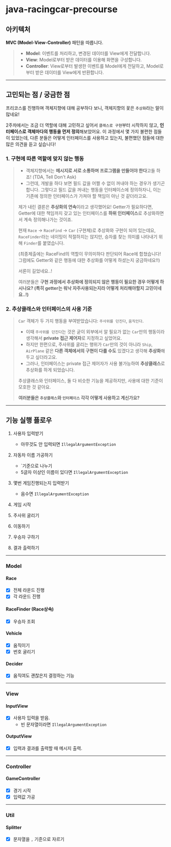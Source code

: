 # java-racingcar-precourse

## 아키텍처

**MVC (Model-View-Controller)** 패턴을 따릅니다.

> - **Model**: 이벤트를 처리하고, 변경된 데이터를 View에게 전달합니다.
>- **View**: Model로부터 받은 데이터를 이용해 화면을 구성합니다.
>- **Controller**: View로부터 발생한 이벤트를 Model에게 전달하고, Model로부터 받은 데이터를 View에게 반환합니다.

---

## 고민되는 점 / 궁금한 점

프리코스를 진행하며 객체지향에 대해 공부하다 보니, 객체지향의 꽃은 `추상화`라는 말이 많네요!

2주차에서는 조금 더 역할에 대해 고민하고 싶어서 `클래스로 구현`부터 시작하지 않고, **인터페이스로 객체마다의 행동을 먼저 정의**해보았어요. 이 과정에서 몇 가지 불편한 점들이 있었는데, 다른 분들은 어떻게
인터페이스를 사용하고 있는지, 불편했던 점들에 대한 많은 의견을 듣고 싶습니다!

### 1. 구현에 따른 역할에 맞지 않는 행동

> - 객체지향에서는 **메시지로 서로 소통하며 프로그램을 만들어야 한다**고들 하죠! (TDA, Tell Don't Ask)
>- 그런데, 개발을 하다 보면 필드 값을 어쩔 수 없이 꺼내야 하는 경우가 생기곤 합니다. 그렇다고 필드 값을 꺼내는 행동을 인터페이스에 정의하자니, 이는 기존에 정의한 인터페이스가 가져야 할 책임이 아닌 것
   같더라고요.
>
>제가 내린 결론은 **추상화의 연속**이라고 생각했어요! Getter가 필요하다면, Getter에 대한 책임까지 갖고 있는 인터페이스를 **하위 인터페이스**로 추상화하면서 계속 정의해나가는 것이죠.
>
>현재 `Race` -> `RaceFind` -> `Car` (구현체)로 추상화와 구현이 되어 있는데요, `RaceFinder`라는 네이밍이 적절하지는 않지만, 승자를 찾는 의미를 나타내기 위해 `Finder`를
> 붙였습니다. 
> 
>(최종제출에는 RaceFind의 역할이 무의미하다 판단되어 Race에 합쳤습니다! 그럼에도 Getter와 같은 행동에 대한 추상화를 어떻게 하셨는지 궁금하네요!!)
>
>서론이 길었네요..!
>
>여러분들은 **구현 과정에서 추상화에 정의되지 않은 행동이 필요한 경우 어떻게 하시나요? (특히 getter는 워낙 자주사용되는지라 어떻게 처리해야할지 고민이네요..!)**

### 2. 추상클래스와 인터페이스의 사용 기준

> `Car` 객체가 두 가지 행동을 부여받았습니다: `주사위를 던진다`, `움직인다`.
>
>- 이때 `주사위를 던진다`는 것은 굳이 외부에서 알 필요가 없는 `Car`만의 행동이라 생각해서 **private 접근 제어자**로 지정하고 싶었어요.
>- 하지만 한편으로, 주사위를 굴리는 행위가 `Car`만의 것이 아니라 `Ship`, `AirPlane` 같은 **다른 객체에서의 구현이 다를 수도** 있겠다고 생각해 **추상화**해두고 싶더라고요.
>- 그러나, 인터페이스는 private 접근 제어자가 사용 불가능하여 **추상클래스**로 추상화를 하게 되었습니다.
>
>추상클래스와 인터페이스, 둘 다 비슷한 기능을 제공하지만, 사용에 대한 기준이 모호한 것 같아요.
>
>**여러분들은 `추상클래스`와 `인터페이스` 각각 어떻게 사용하고 계신가요?**

---

## 기능 실행 플로우

1. 사용자 입력받기
    - 아무것도 안 입력되면 `IllegalArgumentException`


2. 자동차 이름 가공하기
    - `기준으로 나누기
    - 5글자 이상인 이름이 있다면 `IllegalArgumentException`


3. 몇번 게임진행되는지 입력받기
    - 음수면 `IllegalArgumentException`


4. 게임 시작


5. 주사위 굴리기


6. 이동하기


7. 우승자 구하기


8. 결과 출력하기

---

### Model

#### Race

- [X] 전체 라운드 진행
- [X] 각 라운드 진행

#### RaceFinder (Race상속)

- [X] 우승자 조회

#### Vehicle

- [X] 움직이기
- [X] 번호 굴리기

#### Decider

- [X] 움직여도 괜찮은지 결정하는 기능

---

### View

#### InputView

- [X] 사용자 입력을 받음.
    - 빈 문자열이라면 `IllegalArgumentException`

#### OutputView

- [X] 입력과 결과를 출력할 때 메시지 출력.

---

### Controller

#### GameController

- [X] 경기 시작
- [X] 입력값 가공

---

### Util

#### Splitter

- [X] 문자열을 `,` 기준으로 자르기
